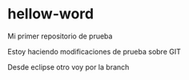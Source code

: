 # hellow-word
Mi primer repositorio de prueba

Estoy haciendo modificaciones de prueba sobre GIT
   
Desde eclipse   otro voy por la branch 
 
